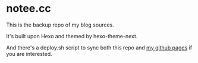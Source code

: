 # notee.cc

This is the backup repo of my blog sources.

It's built upon Hexo and themed by hexo-theme-next.

And there's a deploy.sh script to sync both this repo and [my github pages](http://www.notee.cc) if you are interested.
